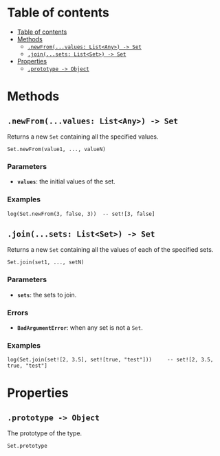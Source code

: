 
# Table of contents

- [Table of contents](#table-of-contents)
- [Methods](#methods)
  - [`.newFrom(...values: List<Any>) -> Set`](#newfromvalues-listany---set)
  - [`.join(...sets: List<Set>) -> Set`](#joinsets-listset---set)
- [Properties](#properties)
  - [`.prototype -> Object`](#prototype---object)

# Methods

## `.newFrom(...values: List<Any>) -> Set`

Returns a new `Set` containing all the specified values.

```lxm
Set.newFrom(value1, ..., valueN)
```

### Parameters

- **`values`**: the initial values of the set.

### Examples

```lxm
log(Set.newFrom(3, false, 3))  -- set![3, false]
```

## `.join(...sets: List<Set>) -> Set`

Returns a new `Set` containing all the values of each of the specified sets.

```lxm
Set.join(set1, ..., setN)
```

### Parameters

- **`sets`**: the sets to join.

### Errors

- **`BadArgumentError`**: when any set is not a `Set`.

### Examples

```lxm
log(Set.join(set![2, 3.5], set![true, "test"]))     -- set![2, 3.5, true, "test"]
```

# Properties

## `.prototype -> Object`

The prototype of the type.

```lxm
Set.prototype
```
